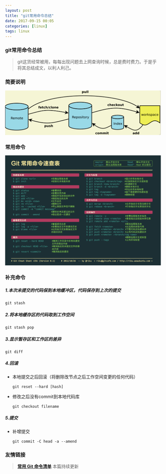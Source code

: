 ```yaml
---
layout: post
title: "git常用命令总结"
date: 2017-09-15 00:05
categories: [linux]
tags: linux
---
```


### git常用命令总结

> git这货经常被用，每每出现问题去上网查询时候，总是费时费力。于是乎将其总结成文，以利人利己。

### 简要说明

![](../media/img/20170915/git.png)

### 常用命令

![](../media/img/20170915/git_command.png)

### 补充命令

##### 1.本次未提交的代码保到本地缓冲区，代码保存到上次的提交
```shell
git stash
```

##### 2.将本地缓存区的代码取到工作空间
```shell
git stash pop
```

##### 3.显示暂存区和工作区的差异
```shell
git diff
```

##### 4.回滚

- 本地提交之后回滚（将删除改节点之后工作空间变更的任何代码）
	```shell
	git reset --hard [hash]
	```
- 修改之后没有commit到本地代码库
	```shell
	git checkout filename
	```

##### 5.提交

- 补增提交
	```shell
	git commit -C head -a --amend
	```

### 友情链接
> [**常用 Git 命令清单**](http://www.ruanyifeng.com/blog/2015/12/git-cheat-sheet.html)
> 本篇持续更新